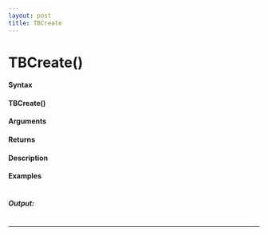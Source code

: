 ```yaml
---
layout: post
title: TBCreate
---
```


# TBCreate()


#### Syntax

#### TBCreate()

#### Arguments

#### Returns

#### Description

#### Examples

```

```

##### Output:

```

```

---